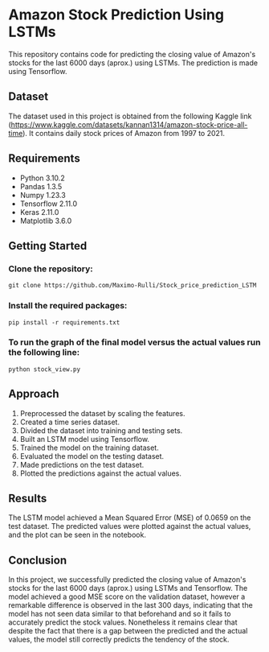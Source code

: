 # Amazon Stock Prediction Using LSTMs
This repository contains code for predicting the closing value of Amazon's stocks for the last 6000 days (aprox.) using LSTMs. The prediction is made using Tensorflow.

## Dataset
The dataset used in this project is obtained from the following Kaggle link (https://www.kaggle.com/datasets/kannan1314/amazon-stock-price-all-time). It contains daily stock prices of Amazon from 1997 to 2021.

## Requirements
* Python 3.10.2
* Pandas 1.3.5
* Numpy 1.23.3
* Tensorflow 2.11.0
* Keras 2.11.0
* Matplotlib 3.6.0


## Getting Started

### Clone the repository:
```
git clone https://github.com/Maximo-Rulli/Stock_price_prediction_LSTM
```


### Install the required packages:
```
pip install -r requirements.txt
```


### To run the graph of the final model versus the actual values run the following line:
```
python stock_view.py
```

## Approach
1. Preprocessed the dataset by scaling the features.
2. Created a time series dataset.
2. Divided the dataset into training and testing sets.
2. Built an LSTM model using Tensorflow.
2. Trained the model on the training dataset.
2. Evaluated the model on the testing dataset.
2. Made predictions on the test dataset.
2. Plotted the predictions against the actual values.

## Results
The LSTM model achieved a Mean Squared Error (MSE) of 0.0659 on the test dataset. The predicted values were plotted against the actual values, and the plot can be seen in the notebook.

## Conclusion
In this project, we successfully predicted the closing value of Amazon's stocks for the last 6000 days (aprox.) using LSTMs and Tensorflow. The model achieved a good MSE score on the validation dataset, however a remarkable difference is observed in the last 300 days, indicating that the model has not seen data similar to that beforehand and so it fails to accurately predict the stock values. Nonetheless it remains clear that despite the fact that there is a gap between the predicted and the actual values, the model still correctly predicts the tendency of the stock.
